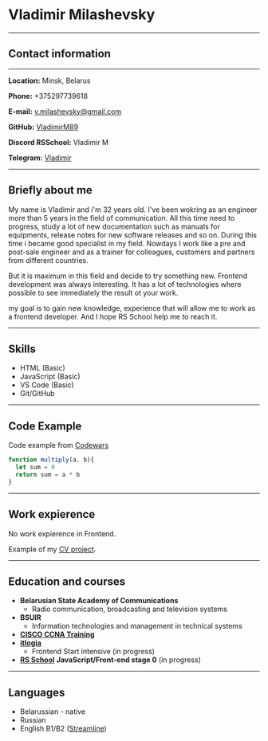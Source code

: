 # Vladimir Milashevsky 
___
## Contact information
___
**Location:** Minsk, Belarus

**Phone:** +375297739618

**E-mail:** v.milashevsky@gmail.com

**GitHub:** [VladimirM89](https://github.com/VladimirM89)

**Discord RSSchool:** Vladimir M

**Telegram:** [Vladimir](https://t.me/Vladimir)

___

## Briefly about me

My name is Vladimir and i'm 32 years old. I've been wokring as an engineer more than 5 years in the field of communication. All this time need to progress, study a lot of new documentation such as manuals for equipments, release notes for new software releases and so on. During this time i became good specialist in my field. Nowdays I work like a pre and post-sale engineer and as a trainer for 
colleagues, customers and partners from different countries.

But it is maximum in this field and decide to try something new. Frontend development was always interesting. It has a lot of technologies where possible to see immediately the result ot your work. 

my goal is to gain new knowledge, experience that will allow me to work as a frontend developer. And I hope RS School help me to reach it.

___

## Skills

- HTML (Basic)
- JavaScript (Basic)
- VS Code (Basic)
- Git/GitHub

___

## Code Example
Code example from [Codewars](https://www.codewars.com/)
```javascript
function multiply(a, b){
  let sum = 0
  return sum = a * b
}
```
___

## Work expierence 

No work expierence in Frontend.

Example of my [CV project]().

___

## Education and courses

- **Belarusian State Academy of Communications**
  - Radio communication, broadcasting and television systems
- **BSUIR**
  - Information technologies and management in technical systems
- [**CISCO CCNA Training**](https://www.cisco.com/c/en/us/training-events/training-certifications/certifications/associate/ccna.html)
- [**itlogia**](https://itlogia.ru/)
  - Frontend Start intensive (in progress)
- [**RS Sсhool**](https://rs.school/js/) **JavaScript/Front-end stage 0** (in progress)

___

## Languages
- Belarussian - native
- Russian
- English B1/B2 ([Streamline](https://str.by/))